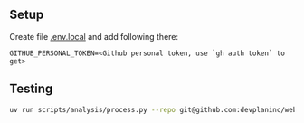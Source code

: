 ## Setup

Create file [.env.local](.env.local) and add following there:
```
GITHUB_PERSONAL_TOKEN=<Github personal token, use `gh auth token` to get>
```

## Testing

```bash
uv run scripts/analysis/process.py --repo git@github.com:devplaninc/webapp.git
```
